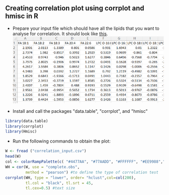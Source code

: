 ## Creating correlation plot using corrplot and hmisc in R
- Prepare your input file which should have all the lipids that you want to analyse for correlation. It should look like [this](https://github.com/Parlyy-101/Lipidomics/blob/main/Correlation/correlation_input.csv).
  ![Correlation/correlation_input.png](https://github.com/Parlyy-101/Lipidomics/blob/main/Correlation/correlation_input.png)

- Install and call the packages "data.table", "corrplot", and "hmisc"
```r
library(data.table)
library(corrplot)
library(Hmisc)
```
- Run the following commands to obtain the plot:
```r
W <- fread ("correlation_input.csv")
head(W)
col <- colorRampPalette(c( "#4477AA", "#77AADD", "#FFFFFF", "#EE9988","#BB4444")) #to change color range
WH = cor(W, use = "complete.obs",
         method = "pearson") #to define the type of correlation test
corrplot(WH, type = "lower", order= "hclust",col=col(200),
         tl.col = "black", tl.srt = 45,
         tl.cex=0.5) #text size
```
